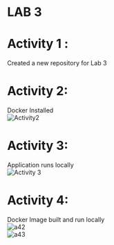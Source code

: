 # LAB 3</br>
# Activity 1 : </br>
Created a new repository for Lab 3 </br>

# Activity 2: </br>
Docker Installed </br>
![Activity2](https://github.com/EngRia/ECE444-F2023-Lab3/assets/144556073/44724c71-1cd5-45ba-8cc9-e59416754436) </br>

# Activity 3: </br>
Application runs locally </br>
![Activity 3](https://github.com/EngRia/ECE444-F2023-Lab3/assets/144556073/4131125d-18a2-4230-b676-225bec12343f) </br>

# Activity 4: </br>
Docker Image built and run locally </br>
![a42](https://github.com/EngRia/ECE444-F2023-Lab3/assets/144556073/d71769f5-200f-4d1a-a7ae-ec6d321a1f3d)</br>
![a43](https://github.com/EngRia/ECE444-F2023-Lab3/assets/144556073/b98eebb4-848a-419a-82cf-921c1c7c9a09)</br>
